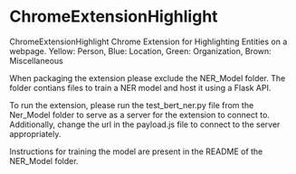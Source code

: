 # ChromeExtensionHighlight
ChromeExtensionHighlight
Chrome Extension for Highlighting Entities on a webpage. Yellow: Person, Blue: Location, Green: Organization, Brown: Miscellaneous

When packaging the extension please exclude the NER_Model folder. The folder contians files to train a NER model and host it using a Flask API.

To run the extension, please run the test_bert_ner.py file from the Ner_Model folder to serve as a server for the extension to connect to. Additionally, change the url in the payload.js file to connect to the server appropriately.

Instructions for training the model are present in the README of the NER_Model folder.
